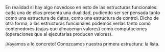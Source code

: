 
En realidad sí hay algo novedoso en esto de las estructuras funcionales: cada una de ellas presenta una dualidad, pudiendo ser ser pensada tanto como una estructura de datos, como una estructura de control. Dicho de otra forma, a las estructuras funcionales podemos verlas tanto como contenedores (cajas que almacenan valores) como computaciones (operaciones que al ejecutarlas producen valores).

¡Vayamos a lo concreto! Conozcamos nuestra primera estructura: la lista.